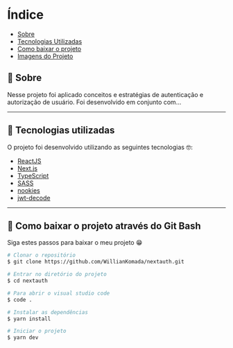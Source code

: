 # Índice

- [Sobre](#-sobre)
- [Tecnologias Utilizadas](#-tecnologias-utilizadas)
- [Como baixar o projeto](#-como-baixar-o-projeto)
- [Imagens do Projeto](#-imagens-do-projeto)

## 📝 Sobre

<p>
  Nesse projeto foi aplicado conceitos e estratégias de autenticação e autorização de usuário. Foi desenvolvido em conjunto com...
</p>

---

## 🚀 Tecnologias utilizadas

<p>O projeto foi desenvolvido utilizando as seguintes tecnologias 🤓:</p>

- [ReactJS](https://reactjs.org)
- [Next.js](https://nextjs.org/)
- [TypeScript](https://www.typescriptlang.org/)
- [SASS](https://sass-lang.com/)
- [nookies](https://github.com/maticzav/nookies)
- [jwt-decode](https://github.com/auth0/jwt-decode)
---

## 📁 Como baixar o projeto através do Git Bash

<p>Siga estes passos para baixar o meu projeto 😁</p>

```bash
# Clonar o repositório
$ git clone https://github.com/WillianKomada/nextauth.git

# Entrar no diretório do projeto
$ cd nextauth

# Para abrir o visual studio code
$ code .

# Instalar as dependências
$ yarn install

# Iniciar o projeto
$ yarn dev
```
